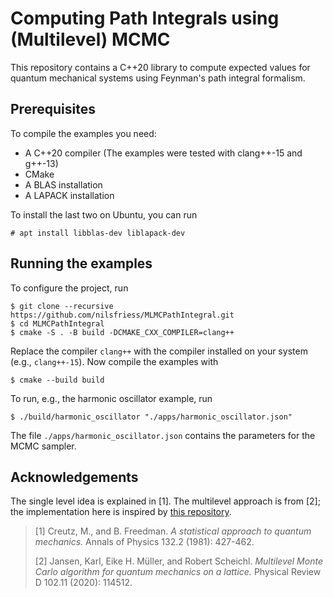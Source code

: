 # Computing Path Integrals using (Multilevel) MCMC 
This repository contains a C++20 library to compute expected values for quantum mechanical systems using Feynman's path integral formalism.

## Prerequisites
To compile the examples you need:
+ A C++20 compiler (The examples were tested with clang++-15 and g++-13)
+ CMake
+ A BLAS installation
+ A LAPACK installation

To install the last two on Ubuntu, you can run
```
# apt install libblas-dev liblapack-dev
```

## Running the examples
To configure the project, run
```
$ git clone --recursive https://github.com/nilsfriess/MLMCPathIntegral.git
$ cd MLMCPathIntegral
$ cmake -S . -B build -DCMAKE_CXX_COMPILER=clang++
```
Replace the compiler `clang++` with the compiler installed on your system (e.g., `clang++-15`). Now compile the examples with
```
$ cmake --build build
```
To run, e.g., the harmonic oscillator example, run
```
$ ./build/harmonic_oscillator "./apps/harmonic_oscillator.json"
```
The file `./apps/harmonic_oscillator.json` contains the parameters for the MCMC sampler.

## Acknowledgements
The single level idea is explained in [1]. The multilevel approach is from [2]; the implementation here is inspired by [this repository](https://github.com/eikehmueller/mlmcpathintegral).


> [1] Creutz, M., and B. Freedman. _A statistical approach to quantum mechanics._ Annals of Physics 132.2 (1981): 427-462. 
>
> [2] Jansen, Karl, Eike H. Müller, and Robert Scheichl. _Multilevel Monte Carlo algorithm for quantum mechanics on a lattice._ Physical Review D 102.11 (2020): 114512.
